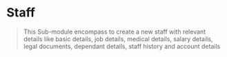 # Staff 
>This Sub-module encompass to create a new staff with relevant details like basic details, job details, medical details, salary details, legal documents, dependant details, staff history and account details 
